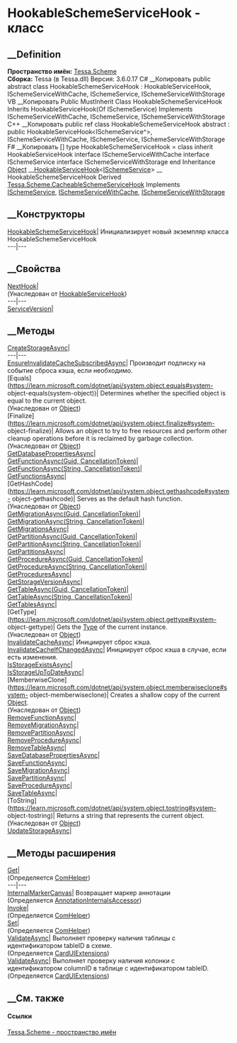 # HookableSchemeServiceHook - класс
##  __Definition
 **Пространство имён:** [Tessa.Scheme](N_Tessa_Scheme.htm)  
 **Сборка:** Tessa (в Tessa.dll) Версия: 3.6.0.17
C# __Копировать
     public abstract class HookableSchemeServiceHook : HookableServiceHook<ISchemeService>, 
    	ISchemeServiceWithCache, ISchemeService, ISchemeServiceWithStorage
VB __Копировать
     Public MustInherit Class HookableSchemeServiceHook
    	Inherits HookableServiceHook(Of ISchemeService)
    	Implements ISchemeServiceWithCache, ISchemeService, ISchemeServiceWithStorage
C++ __Копировать
     public ref class HookableSchemeServiceHook abstract : public HookableServiceHook<ISchemeService^>, 
    	ISchemeServiceWithCache, ISchemeService, ISchemeServiceWithStorage
F# __Копировать
     [<AbstractClassAttribute>]
    type HookableSchemeServiceHook = 
        class
            inherit HookableServiceHook<ISchemeService>
            interface ISchemeServiceWithCache
            interface ISchemeService
            interface ISchemeServiceWithStorage
        end
Inheritance
    [Object](https://learn.microsoft.com/dotnet/api/system.object) __[HookableServiceHook](T_Tessa_Platform_HookableServiceHook_1.htm)<[ISchemeService](T_Tessa_Scheme_ISchemeService.htm)> __ HookableSchemeServiceHook
Derived
[Tessa.Scheme.CacheableSchemeServiceHook](T_Tessa_Scheme_CacheableSchemeServiceHook.htm)
Implements
    [ISchemeService](T_Tessa_Scheme_ISchemeService.htm), [ISchemeServiceWithCache](T_Tessa_Scheme_ISchemeServiceWithCache.htm), [ISchemeServiceWithStorage](T_Tessa_Scheme_ISchemeServiceWithStorage.htm)
##  __Конструкторы
[HookableSchemeServiceHook](M_Tessa_Scheme_HookableSchemeServiceHook__ctor.htm)|
Инициализирует новый экземпляр класса HookableSchemeServiceHook  
---|---  
##  __Свойства
[NextHook](P_Tessa_Platform_HookableServiceHook_1_NextHook.htm)|  
(Унаследован от
[HookableServiceHook<TService>](T_Tessa_Platform_HookableServiceHook_1.htm))  
---|---  
[ServiceVersion](P_Tessa_Scheme_HookableSchemeServiceHook_ServiceVersion.htm)|  
## __Методы
[CreateStorageAsync](M_Tessa_Scheme_HookableSchemeServiceHook_CreateStorageAsync.htm)|  
---|---  
[EnsureInvalidateCacheSubscribedAsync](M_Tessa_Scheme_HookableSchemeServiceHook_EnsureInvalidateCacheSubscribedAsync.htm)|
Производит подписку на событие сброса кэша, если необходимо.  
[Equals](https://learn.microsoft.com/dotnet/api/system.object.equals#system-
object-equals\(system-object\))| Determines whether the specified object is
equal to the current object.  
(Унаследован от
[Object](https://learn.microsoft.com/dotnet/api/system.object))  
[Finalize](https://learn.microsoft.com/dotnet/api/system.object.finalize#system-
object-finalize)| Allows an object to try to free resources and perform other
cleanup operations before it is reclaimed by garbage collection.  
(Унаследован от
[Object](https://learn.microsoft.com/dotnet/api/system.object))  
[GetDatabasePropertiesAsync](M_Tessa_Scheme_HookableSchemeServiceHook_GetDatabasePropertiesAsync.htm)|  
[GetFunctionAsync(Guid,
CancellationToken)](M_Tessa_Scheme_HookableSchemeServiceHook_GetFunctionAsync.htm)|  
[GetFunctionAsync(String,
CancellationToken)](M_Tessa_Scheme_HookableSchemeServiceHook_GetFunctionAsync_1.htm)|  
[GetFunctionsAsync](M_Tessa_Scheme_HookableSchemeServiceHook_GetFunctionsAsync.htm)|  
[GetHashCode](https://learn.microsoft.com/dotnet/api/system.object.gethashcode#system-
object-gethashcode)| Serves as the default hash function.  
(Унаследован от
[Object](https://learn.microsoft.com/dotnet/api/system.object))  
[GetMigrationAsync(Guid,
CancellationToken)](M_Tessa_Scheme_HookableSchemeServiceHook_GetMigrationAsync.htm)|  
[GetMigrationAsync(String,
CancellationToken)](M_Tessa_Scheme_HookableSchemeServiceHook_GetMigrationAsync_1.htm)|  
[GetMigrationsAsync](M_Tessa_Scheme_HookableSchemeServiceHook_GetMigrationsAsync.htm)|  
[GetPartitionAsync(Guid,
CancellationToken)](M_Tessa_Scheme_HookableSchemeServiceHook_GetPartitionAsync.htm)|  
[GetPartitionAsync(String,
CancellationToken)](M_Tessa_Scheme_HookableSchemeServiceHook_GetPartitionAsync_1.htm)|  
[GetPartitionsAsync](M_Tessa_Scheme_HookableSchemeServiceHook_GetPartitionsAsync.htm)|  
[GetProcedureAsync(Guid,
CancellationToken)](M_Tessa_Scheme_HookableSchemeServiceHook_GetProcedureAsync.htm)|  
[GetProcedureAsync(String,
CancellationToken)](M_Tessa_Scheme_HookableSchemeServiceHook_GetProcedureAsync_1.htm)|  
[GetProceduresAsync](M_Tessa_Scheme_HookableSchemeServiceHook_GetProceduresAsync.htm)|  
[GetStorageVersionAsync](M_Tessa_Scheme_HookableSchemeServiceHook_GetStorageVersionAsync.htm)|  
[GetTableAsync(Guid,
CancellationToken)](M_Tessa_Scheme_HookableSchemeServiceHook_GetTableAsync.htm)|  
[GetTableAsync(String,
CancellationToken)](M_Tessa_Scheme_HookableSchemeServiceHook_GetTableAsync_1.htm)|  
[GetTablesAsync](M_Tessa_Scheme_HookableSchemeServiceHook_GetTablesAsync.htm)|  
[GetType](https://learn.microsoft.com/dotnet/api/system.object.gettype#system-
object-gettype)| Gets the
[Type](https://learn.microsoft.com/dotnet/api/system.type) of the current
instance.  
(Унаследован от
[Object](https://learn.microsoft.com/dotnet/api/system.object))  
[InvalidateCacheAsync](M_Tessa_Scheme_HookableSchemeServiceHook_InvalidateCacheAsync.htm)|
Инициирует сброс кэша.  
[InvalidateCacheIfChangedAsync](M_Tessa_Scheme_HookableSchemeServiceHook_InvalidateCacheIfChangedAsync.htm)|
Инициирует сброс кэша в случае, если есть изменения.  
[IsStorageExistsAsync](M_Tessa_Scheme_HookableSchemeServiceHook_IsStorageExistsAsync.htm)|  
[IsStorageUpToDateAsync](M_Tessa_Scheme_HookableSchemeServiceHook_IsStorageUpToDateAsync.htm)|  
[MemberwiseClone](https://learn.microsoft.com/dotnet/api/system.object.memberwiseclone#system-
object-memberwiseclone)| Creates a shallow copy of the current
[Object](https://learn.microsoft.com/dotnet/api/system.object).  
(Унаследован от
[Object](https://learn.microsoft.com/dotnet/api/system.object))  
[RemoveFunctionAsync](M_Tessa_Scheme_HookableSchemeServiceHook_RemoveFunctionAsync.htm)|  
[RemoveMigrationAsync](M_Tessa_Scheme_HookableSchemeServiceHook_RemoveMigrationAsync.htm)|  
[RemovePartitionAsync](M_Tessa_Scheme_HookableSchemeServiceHook_RemovePartitionAsync.htm)|  
[RemoveProcedureAsync](M_Tessa_Scheme_HookableSchemeServiceHook_RemoveProcedureAsync.htm)|  
[RemoveTableAsync](M_Tessa_Scheme_HookableSchemeServiceHook_RemoveTableAsync.htm)|  
[SaveDatabasePropertiesAsync](M_Tessa_Scheme_HookableSchemeServiceHook_SaveDatabasePropertiesAsync.htm)|  
[SaveFunctionAsync](M_Tessa_Scheme_HookableSchemeServiceHook_SaveFunctionAsync.htm)|  
[SaveMigrationAsync](M_Tessa_Scheme_HookableSchemeServiceHook_SaveMigrationAsync.htm)|  
[SavePartitionAsync](M_Tessa_Scheme_HookableSchemeServiceHook_SavePartitionAsync.htm)|  
[SaveProcedureAsync](M_Tessa_Scheme_HookableSchemeServiceHook_SaveProcedureAsync.htm)|  
[SaveTableAsync](M_Tessa_Scheme_HookableSchemeServiceHook_SaveTableAsync.htm)|  
[ToString](https://learn.microsoft.com/dotnet/api/system.object.tostring#system-
object-tostring)| Returns a string that represents the current object.  
(Унаследован от
[Object](https://learn.microsoft.com/dotnet/api/system.object))  
[UpdateStorageAsync](M_Tessa_Scheme_HookableSchemeServiceHook_UpdateStorageAsync.htm)|  
## __Методы расширения
[Get](M_Tessa_Extensions_Default_Client_EDS_ComHelper_Get.htm)|  
(Определяется
[ComHelper](T_Tessa_Extensions_Default_Client_EDS_ComHelper.htm))  
---|---  
[InternalMarkerCanvas](M_Tessa_UI_Views_Charting_Annotations_AnnotationInternalsAccessor_InternalMarkerCanvas.htm)|
Возвращает маркер аннотации  
(Определяется
[AnnotationInternalsAccessor](T_Tessa_UI_Views_Charting_Annotations_AnnotationInternalsAccessor.htm))  
[Invoke](M_Tessa_Extensions_Default_Client_EDS_ComHelper_Invoke.htm)|  
(Определяется
[ComHelper](T_Tessa_Extensions_Default_Client_EDS_ComHelper.htm))  
[Set](M_Tessa_Extensions_Default_Client_EDS_ComHelper_Set.htm)|  
(Определяется
[ComHelper](T_Tessa_Extensions_Default_Client_EDS_ComHelper.htm))  
[ValidateAsync](M_Tessa_UI_Cards_CardUIExtensions_ValidateAsync_3.htm)|
Выполняет проверку наличия таблицы с идентификатором tableID в схеме.  
(Определяется [CardUIExtensions](T_Tessa_UI_Cards_CardUIExtensions.htm))  
[ValidateAsync](M_Tessa_UI_Cards_CardUIExtensions_ValidateAsync_2.htm)|
Выполняет проверку наличия колонки с идентификатором columnID в таблице с
идентификатором tableID.  
(Определяется [CardUIExtensions](T_Tessa_UI_Cards_CardUIExtensions.htm))  
##  __См. также
#### Ссылки
[Tessa.Scheme - пространство имён](N_Tessa_Scheme.htm)
